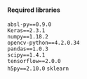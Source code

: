#### Required libraries

`absl-py==0.9.0`\
`Keras==2.3.1`\
`numpy==1.18.2`\
`opencv-python==4.2.0.34`\
`pandas==1.0.3`\
`scipy==1.4.1`\
`tensorflow==2.0.0`\
`h5py==2.10.0`
`sklearn`